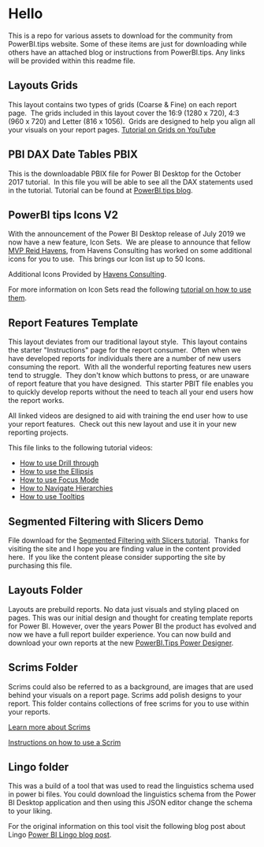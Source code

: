 # Hello
This is a repo for various assets to download for the community from PowerBI.tips website. Some of these items are just for downloading while others have an attached blog or instructions from PowerBI.tips. Any links will be provided within this readme file. 

## Layouts Grids
This layout contains two types of grids (Coarse & Fine) on each report page.  The grids included in this layout cover the 16:9 (1280 x 720), 4:3 (960 x 720) and Letter (816 x 1056).  Grids are designed to help you align all your visuals on your report pages. [Tutorial on Grids on YouTube](https://www.youtube.com/watch?v=zgmfVYMDm60)

## PBI DAX Date Tables PBIX
This is the downloadable PBIX file for Power BI Desktop for the October 2017 tutorial.  In this file you will be able to see all the DAX statements used in the tutorial. Tutorial can be found at [PowerBI.tips blog](https://powerbi.tips/2017/11/creating-a-dax-calendar/).  

## PowerBI tips Icons V2
With the announcement of the Power BI Desktop release of July 2019 we now have a new feature, Icon Sets.  We are please to announce that fellow [MVP Reid Havens](https://www.linkedin.com/in/reidhavens/), from Havens Consulting has worked on some additional icons for you to use.  This brings our Icon list up to 50 Icons.  

Additional Icons Provided by [Havens Consulting](https://www.havensconsulting.net/).  

For more information on Icon Sets read the following [tutorial on how to use them](https://powerbi.tips/2019/07/icons-upon-icons/).

## Report Features Template
This layout deviates from our traditional layout style.  This layout contains the starter "Instructions" page for the report consumer.  Often when we have developed reports for individuals there are a number of new users consuming the report.  With all the wonderful reporting features new users tend to struggle.  They don't know which buttons to press, or are unaware of report feature that you have designed.  This starter PBIT file enables you to quickly develop reports without the need to teach all your end users how the report works.

All linked videos are designed to aid with training the end user how to use your report features.  Check out this new layout and use it in your new reporting projects.

This file links to the following tutorial videos:
- [How to use Drill through](https://powerbi.tips/2018/09/drillthrough/)
- [How to use the Ellipsis](https://powerbi.tips/2018/09/how-to-use-the-ellipsis-in-power-bi/)
- [How to use Focus Mode](https://powerbi.tips/2018/09/how-to-use-focus-mode-in-power-bi/)
- [How to Navigate Hierarchies](https://powerbi.tips/2018/09/how-to-navigate-hierarchies/)
- [How to use Tooltips](https://powerbi.tips/2018/09/how-to-use-tooltips-in-power-bi/)

## Segmented Filtering with Slicers Demo
File download for the [Segmented Filtering with Slicers tutorial](https://powerbi.tips/2018/06/segmented-filtering-with-slicers/).  Thanks for visiting the site and I hope you are finding value in the content provided here.  If you like the content please consider supporting the site by purchasing this file.

## Layouts Folder
Layouts are prebuild reports. No data just visuals and styling placed on pages. This was our initial design and thought for creating template reports for Power BI. However, over the years Power BI the product has evolved and now we have a full report builder experience. You can now build and download your own reports at the new [PowerBI.Tips Power Designer](https://tools.powerbi.tips).

## Scrims Folder
Scrims could also be referred to as a background, are images that are used behind your visuals on a report page. Scrims add polish designs to your report. This folder contains collections of free scrims for you to use within your reports.  
  
[Learn more about Scrims](https://powerbi.tips/2019/12/introducing-scrims/)

[Instructions on how to use a Scrim](https://powerbi.tips/2019/12/scrims-instructions/)

## Lingo folder
This was a build of a tool that was used to read the linguistics schema used in power bi files. You could download the linguistics schema from the Power BI Desktop application and then using this JSON editor change the schema to your liking.  

For the original information on this tool visit the following blog post about Lingo [Power BI Lingo blog post](https://powerbi.tips/2018/04/introducing-lingo).